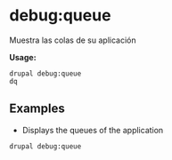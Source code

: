 # debug:queue
Muestra las colas de su aplicación

**Usage:**
```
drupal debug:queue
dq
```

## Examples
* Displays the queues of the application
```
drupal debug:queue
```
